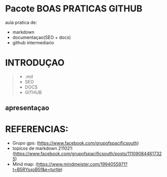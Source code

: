 # Pacote BOAS PRATICAS GITHUB 

aula pratica de:
- markdown 
- documentaçao(SEO + docs) 
- github intermediario   

# INTRODUÇAO
> - .md
> - SEO
> - DOCS
> - GITHUB

## apresentaçao    


# REFERENCIAS: 
- Grupo gps: (https://www.facebook.com/grupofspacificsouth)
- topicos de markdown 211021: (https://www.facebook.com/grupofspacificsouth/posts/111090844617325) 
- Mind map: (https://www.mindmeister.com/1994055971?t=B5RYsxoB5f&e=turtle) 
